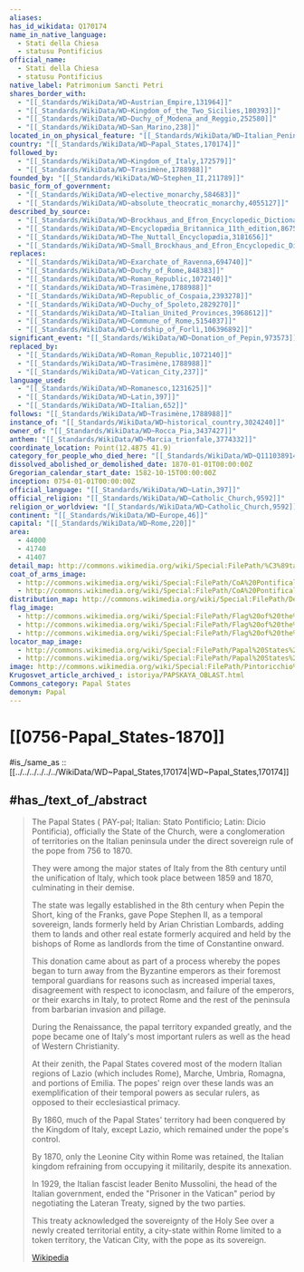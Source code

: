 ```yaml
---
aliases:
has_id_wikidata: Q170174
name_in_native_language:
  - Stati della Chiesa
  - statusu Pontificius
official_name:
  - Stati della Chiesa
  - statusu Pontificius
native_label: Patrimonium Sancti Petri
shares_border_with:
  - "[[_Standards/WikiData/WD~Austrian_Empire,131964]]"
  - "[[_Standards/WikiData/WD~Kingdom_of_the_Two_Sicilies,180393]]"
  - "[[_Standards/WikiData/WD~Duchy_of_Modena_and_Reggio,252580]]"
  - "[[_Standards/WikiData/WD~San_Marino,238]]"
located_in_on_physical_feature: "[[_Standards/WikiData/WD~Italian_Peninsula,145694]]"
country: "[[_Standards/WikiData/WD~Papal_States,170174]]"
followed_by:
  - "[[_Standards/WikiData/WD~Kingdom_of_Italy,172579]]"
  - "[[_Standards/WikiData/WD~Trasimène,1788988]]"
founded_by: "[[_Standards/WikiData/WD~Stephen_II,211789]]"
basic_form_of_government:
  - "[[_Standards/WikiData/WD~elective_monarchy,584683]]"
  - "[[_Standards/WikiData/WD~absolute_theocratic_monarchy,4055127]]"
described_by_source:
  - "[[_Standards/WikiData/WD~Brockhaus_and_Efron_Encyclopedic_Dictionary,602358]]"
  - "[[_Standards/WikiData/WD~Encyclopædia_Britannica_11th_edition,867541]]"
  - "[[_Standards/WikiData/WD~The_Nuttall_Encyclopædia,3181656]]"
  - "[[_Standards/WikiData/WD~Small_Brockhaus_and_Efron_Encyclopedic_Dictionary,19180675]]"
replaces:
  - "[[_Standards/WikiData/WD~Exarchate_of_Ravenna,694740]]"
  - "[[_Standards/WikiData/WD~Duchy_of_Rome,848383]]"
  - "[[_Standards/WikiData/WD~Roman_Republic,1072140]]"
  - "[[_Standards/WikiData/WD~Trasimène,1788988]]"
  - "[[_Standards/WikiData/WD~Republic_of_Cospaia,2393278]]"
  - "[[_Standards/WikiData/WD~Duchy_of_Spoleto,2829270]]"
  - "[[_Standards/WikiData/WD~Italian_United_Provinces,3968612]]"
  - "[[_Standards/WikiData/WD~Commune_of_Rome,5154037]]"
  - "[[_Standards/WikiData/WD~Lordship_of_Forlì,106396892]]"
significant_event: "[[_Standards/WikiData/WD~Donation_of_Pepin,973573]]"
replaced_by:
  - "[[_Standards/WikiData/WD~Roman_Republic,1072140]]"
  - "[[_Standards/WikiData/WD~Trasimène,1788988]]"
  - "[[_Standards/WikiData/WD~Vatican_City,237]]"
language_used:
  - "[[_Standards/WikiData/WD~Romanesco,1231625]]"
  - "[[_Standards/WikiData/WD~Latin,397]]"
  - "[[_Standards/WikiData/WD~Italian,652]]"
follows: "[[_Standards/WikiData/WD~Trasimène,1788988]]"
instance_of: "[[_Standards/WikiData/WD~historical_country,3024240]]"
owner_of: "[[_Standards/WikiData/WD~Rocca_Pia,3437427]]"
anthem: "[[_Standards/WikiData/WD~Marcia_trionfale,3774332]]"
coordinate_location: Point(12.4875 41.9)
category_for_people_who_died_here: "[[_Standards/WikiData/WD~Q111038914,111038914]]"
dissolved_abolished_or_demolished_date: 1870-01-01T00:00:00Z
Gregorian_calendar_start_date: 1582-10-15T00:00:00Z
inception: 0754-01-01T00:00:00Z
official_language: "[[_Standards/WikiData/WD~Latin,397]]"
official_religion: "[[_Standards/WikiData/WD~Catholic_Church,9592]]"
religion_or_worldview: "[[_Standards/WikiData/WD~Catholic_Church,9592]]"
continent: "[[_Standards/WikiData/WD~Europe,46]]"
capital: "[[_Standards/WikiData/WD~Rome,220]]"
area:
  - 44000
  - 41740
  - 41407
detail_map: http://commons.wikimedia.org/wiki/Special:FilePath/%C3%89tats%20pontificaux%20%281832%29-es.svg
coat_of_arms_image:
  - http://commons.wikimedia.org/wiki/Special:FilePath/CoA%20Pontifical%20States%2001.svg
  - http://commons.wikimedia.org/wiki/Special:FilePath/CoA%20Pontifical%20States%2002.svg
distribution_map: http://commons.wikimedia.org/wiki/Special:FilePath/Development%20of%20the%20Papal%20State.jpg
flag_image:
  - http://commons.wikimedia.org/wiki/Special:FilePath/Flag%20of%20the%20Papal%20States%20%281803-1825%29.svg
  - http://commons.wikimedia.org/wiki/Special:FilePath/Flag%20of%20the%20Papal%20States%20%281825-1870%29.svg
  - http://commons.wikimedia.org/wiki/Special:FilePath/Flag%20of%20the%20Papal%20States%20%28pre%201808%29.svg
locator_map_image:
  - http://commons.wikimedia.org/wiki/Special:FilePath/Papal%20States%201789.svg
  - http://commons.wikimedia.org/wiki/Special:FilePath/Papal%20States%201815.svg
image: http://commons.wikimedia.org/wiki/Special:FilePath/Pintoricchio%20018%20detail.jpg
Krugosvet_article_archived_: istoriya/PAPSKAYA_OBLAST.html
Commons_category: Papal States
demonym: Papal
---
```


# [[0756-Papal_States-1870]] 

#is_/same_as :: [[../../../../../../WikiData/WD~Papal_States,170174|WD~Papal_States,170174]] 

## #has_/text_of_/abstract 

> The Papal States ( PAY-pəl; Italian: Stato Pontificio; Latin: Dicio Pontificia), 
> officially the State of the Church, were a conglomeration of territories on the Italian peninsula 
> under the direct sovereign rule of the pope from 756 to 1870. 
> 
> They were among the major states of Italy from the 8th century until the unification of Italy, 
> which took place between 1859 and 1870, culminating in their demise.
>
> The state was legally established in the 8th century when Pepin the Short, king of the Franks, 
> gave Pope Stephen II, as a temporal sovereign, 
> lands formerly held by Arian Christian Lombards, adding them to lands 
> and other real estate formerly acquired and held by the bishops of Rome 
> as landlords from the time of Constantine onward. 
> 
> This donation came about as part of a process 
> whereby the popes began to turn away from the Byzantine emperors 
> as their foremost temporal guardians for reasons such as increased imperial taxes, 
> disagreement with respect to iconoclasm, and failure of the emperors, 
> or their exarchs in Italy, to protect Rome and the rest of the peninsula from barbarian invasion and pillage.
>
> During the Renaissance, the papal territory expanded greatly, 
> and the pope became one of Italy's most important rulers as well as the head of Western Christianity. 
> 
> At their zenith, the Papal States covered most of the modern Italian regions of Lazio 
> (which includes Rome), Marche, Umbria, Romagna, and portions of Emilia. 
> The popes' reign over these lands was an exemplification of their temporal powers 
> as secular rulers, as opposed to their ecclesiastical primacy.
>
> By 1860, much of the Papal States' territory had been conquered by the Kingdom of Italy, 
> except Lazio, which remained under the pope's control. 
> 
> By 1870, only the Leonine City within Rome was retained, 
> the Italian kingdom refraining from occupying it militarily, despite its annexation. 
> 
> In 1929, the Italian fascist leader Benito Mussolini, the head of the Italian government, 
> ended the "Prisoner in the Vatican" period by negotiating the Lateran Treaty, 
> signed by the two parties. 
> 
> This treaty acknowledged the sovereignty of the Holy See 
> over a newly created territorial entity, a city-state within Rome limited to a token territory, 
> the Vatican City, with the pope as its sovereign.
>
> [Wikipedia](https://en.wikipedia.org/wiki/Papal%20States) 

